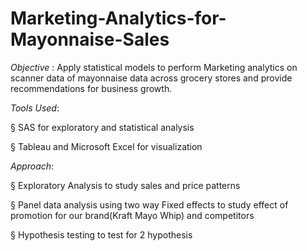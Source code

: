 # Marketing-Analytics-for-Mayonnaise-Sales
_Objective_ : Apply statistical models to perform Marketing analytics on scanner data of mayonnaise data across grocery stores and provide recommendations for business growth.




_Tools Used_:

§ SAS for exploratory and statistical analysis

§ Tableau and Microsoft Excel for visualization





_Approach_:

§ Exploratory Analysis to study sales and price patterns

§ Panel data analysis using two way Fixed effects to study effect of promotion for our brand(Kraft
Mayo Whip) and competitors

§ Hypothesis testing to test for 2 hypothesis

